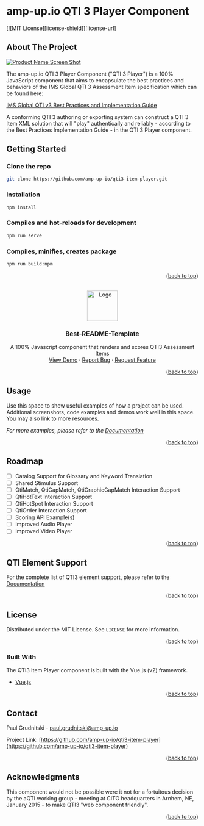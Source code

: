 # amp-up.io QTI 3 Player Component

[![MIT License][license-shield]][license-url]

## About The Project

[![Product Name Screen Shot][product-screenshot]](https://example.com)

The amp-up.io QTI 3 Player Component ("QTI 3 Player") is a 100% JavaScript component that aims to encapsulate the best practices and behaviors of the IMS Global QTI 3 Assessment Item specification which can be found here:

[IMS Global QTI v3 Best Practices and Implementation Guide](https://www.imsglobal.org/spec/qti/v3p0/impl)

A conforming QTI 3 authoring or exporting system can construct a QTI 3 Item XML solution that will "play" authentically and reliably - according to the Best Practices Implementation Guide - in the QTI 3 Player component.

## Getting Started

### Clone the repo
```sh
git clone https://github.com/amp-up-io/qti3-item-player.git
```

### Installation
```sh
npm install
```

### Compiles and hot-reloads for development
```sh
npm run serve
```

### Compiles, minifies, creates package
```sh
npm run build:npm
```
<p align="right">(<a href="#top">back to top</a>)</p>



<!-- PROJECT LOGO -->
<br />
<div align="center">
  <a href="https://github.com/othneildrew/Best-README-Template">
    <img src="images/logo.png" alt="Logo" width="80" height="80">
  </a>

  <h3 align="center">Best-README-Template</h3>

  <p align="center">
    A 100% Javascript component that renders and scores QTI3 Assessment Items
    <br />
    <a href="https://github.com/othneildrew/Best-README-Template">View Demo</a>
    ·
    <a href="https://github.com/amp-up-io/qti3-item-player/issues">Report Bug</a>
    ·
    <a href="https://github.com/amp-up-io/qti3-item-player/issues">Request Feature</a>
  </p>
</div>


<p align="right">(<a href="#top">back to top</a>)</p>




<!-- USAGE EXAMPLES -->
## Usage

Use this space to show useful examples of how a project can be used. Additional screenshots, code examples and demos work well in this space. You may also link to more resources.

_For more examples, please refer to the [Documentation](https://example.com)_

<p align="right">(<a href="#top">back to top</a>)</p>



<!-- ROADMAP -->
## Roadmap

- [ ] Catalog Support for Glossary and Keyword Translation
- [ ] Shared Stimulus Support
- [ ] QtiMatch, QtiGapMatch, QtiGraphicGapMatch Interaction Support
- [ ] QtiHotText Interaction Support
- [ ] QtiHotSpot Interaction Support
- [ ] QtiOrder Interaction Support
- [ ] Scoring API Example(s)
- [ ] Improved Audio Player
- [ ] Improved Video Player

<p align="right">(<a href="#top">back to top</a>)</p>



## QTI Element Support

For the complete list of QTI3 element support, please refer to the [Documentation](https://docs.google.com/document/d/1KCImUAk-2uBqSOHRO1lJa1orrzF4b8cl/#heading=h.gjdgxs)

<p align="right">(<a href="#top">back to top</a>)</p>



<!-- LICENSE -->
## License

Distributed under the MIT License. See `LICENSE` for more information.

<p align="right">(<a href="#top">back to top</a>)</p>



### Built With

The QTI3 Item Player component is built with the Vue.js (v2) framework.

* [Vue.js](https://vuejs.org/)

<p align="right">(<a href="#top">back to top</a>)</p>



<!-- CONTACT -->
## Contact

Paul Grudnitski - paul.grudnitski@amp-up.io

Project Link: [https://github.com/amp-up-io/qti3-item-player](https://github.com/amp-up-io/qti3-item-player)

<p align="right">(<a href="#top">back to top</a>)</p>



<!-- ACKNOWLEDGMENTS -->
## Acknowledgments

This component would not be possible were it not for a fortuitous decision by the aQTI working group - meeting at CITO headquarters in Arnhem, NE, January 2015 - to make QTI3 "web component friendly".  

<p align="right">(<a href="#top">back to top</a>)</p>



<!-- MARKDOWN LINKS & IMAGES -->
<!-- https://www.markdownguide.org/basic-syntax/#reference-style-links -->
[product-screenshot]: images/screenshot.png
